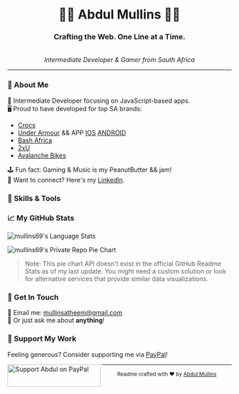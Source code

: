 <h1 align="center">👨‍💻 Abdul Mullins 👨‍💻</h1>
<h3 align="center">Crafting the Web. One Line at a Time.</h3>
<div align="center">
<!--     <img src="path-to-your-avatar-or-image" alt="Abdul Mullins' Avatar" width="150"> -->
    <br>
    <em>Intermediate Developer & Gamer from South Africa</em>
</div>

---

### 🎯 About Me

👾 Intermediate Developer focusing on JavaScript-based apps.  
🖥️ Proud to have developed for top SA brands:  
   - [Crocs](https://crocssa.co.za/)
   - [Under Armour](https://underarmour.co.za) && APP [IOS](https://apps.apple.com/app/under-armour-sa/id6451363260) [ANDROID](https://play.google.com/store/apps/details?id=co.za.underarmour.app)
   - [Bash Africa](https://bashafrica.com)
   - [2xU](https://2xu.co.za/)
   - [Avalanche Bikes](https://avalanchebikes.co.za/)


🕹️ Fun fact: Gaming & Music is my PeanutButter && jam!  
💼 Want to connect? Here's my [LinkedIn](https://www.linkedin.com/in/abdul-atheem-mullins-4a0229222/).


### 🔧 Skills & Tools

<p align="left">
<!-- List out your skills with their icons. This is just an example from what you provided -->
<!-- <img src="https://raw.githubusercontent.com/devicons/devicon/master/icons/bootstrap/bootstrap-plain-wordmark.svg" alt="Bootstrap" width="40" height="40" />  -->
<!-- <img src="https://raw.githubusercontent.com/devicons/devicon/master/icons/css3/css3-original-wordmark.svg" alt="CSS3" width="40" height="40" />  -->
<!-- <img src="https://devicon.dev/path-to-reactnative-icon" alt="React Native" width="40" height="40" />  -->
<!-- <img src="https://devicon.dev/path-to-nextjs-icon" alt="Next.js" width="40" height="40" />  -->

<!-- Add more as per your skills -->
</p>

### 📈 My GitHub Stats

<p>
<img align="center" src="https://github-readme-stats.vercel.app/api/top-langs?username=mullins69&show_icons=true&locale=en&layout=compact" alt="mullins69's Language Stats" />
</p>

<p>
<img align="center" src="https://github-readme-stats.vercel.app/api/pie-repo?username=mullins69" alt="mullins69's Private Repo Pie Chart" />
</p>

> Note: This pie chart API doesn't exist in the official GitHub Readme Stats as of my last update. You might need a custom solution or look for alternative services that provide similar data visualizations.

### 💌 Get In Touch

📧 Email me: [mullinsatheem@gmail.com](mailto:mullinsatheem@gmail.com)  
💬 Or just ask me about **anything**!

### 🤝 Support My Work

Feeling generous? Consider supporting me via [PayPal](https://paypal.me/abdulmullins)!

<p>
<a href="https://paypal.me/abdulmullins"><img align="left" src="http://www.logo-designer.co/wp-content/uploads/2014/05/PayPal-logo-design-Yves-Behar-Fuseproject.jpg" height="50" width="210" alt="Support Abdul on PayPal" /></a>
</p>

---

<div align="center">
    <sub>Readme crafted with ❤️ by <a href="https://github.com/mullins69">Abdul Mullins</a></sub>
</div>
